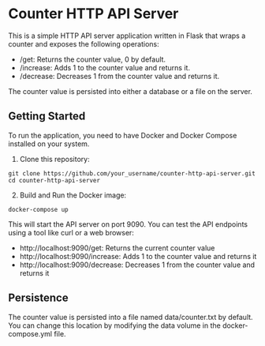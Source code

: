 # Counter HTTP API Server

This is a simple HTTP API server application written in Flask that wraps a counter and exposes the following operations:

* /get: Returns the counter value, 0 by default.
* /increase: Adds 1 to the counter value and returns it.
* /decrease: Decreases 1 from the counter value and returns it.

The counter value is persisted into either a database or a file on the server.


## Getting Started

To run the application, you need to have Docker and Docker Compose installed on your system.

1. Clone this repository:

`git clone https://github.com/your_username/counter-http-api-server.git
cd counter-http-api-server`

2. Build and Run the Docker image:

`docker-compose up`

This will start the API server on port 9090. You can test the API endpoints using a tool like curl or a web browser:

* http://localhost:9090/get: Returns the current counter value
* http://localhost:9090/increase: Adds 1 to the counter value and returns it
* http://localhost:9090/decrease: Decreases 1 from the counter value and returns it


## Persistence

The counter value is persisted into a file named data/counter.txt by default. You can change this location by modifying the data volume in the docker-compose.yml file.
